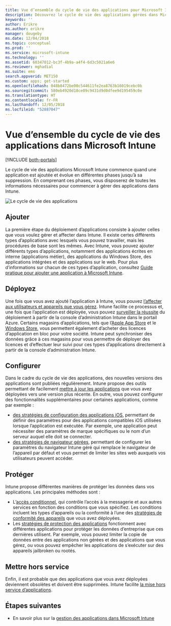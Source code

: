 ```yaml
---
title: Vue d’ensemble du cycle de vie des applications pour Microsoft Intune
description: Découvrez le cycle de vie des applications gérées dans Microsoft Intune. Le cycle de vie des applications implique l’ajout, le déploiement, la configuration, la protection et la mise hors service des applications.
keywords: ''
author: Erikre
ms.author: erikre
manager: dougeby
ms.date: 12/04/2018
ms.topic: conceptual
ms.prod: ''
ms.service: microsoft-intune
ms.technology: ''
ms.assetid: 60347012-bc3f-4b9a-a4f4-6d3c5021a6e6
ms.reviewer: mghadial
ms.suite: ems
search.appverid: MET150
ms.custom: apps; get-started
ms.openlocfilehash: 048b8472be00c544611fe2ea8763b16019cebc0b
ms.sourcegitcommit: 580eb4920d18ce09c9431d9d0dfee9d195459c0e
ms.translationtype: HT
ms.contentlocale: fr-FR
ms.lasthandoff: 12/05/2018
ms.locfileid: "52887047"
---
```

# <a name="overview-of-the-app-lifecycle-in-microsoft-intune"></a>Vue d’ensemble du cycle de vie des applications dans Microsoft Intune

[!INCLUDE [both-portals](./includes/note-for-both-portals.md)]

Le cycle de vie des applications Microsoft Intune commence quand une application est ajoutée et évolue en différentes phases jusqu’à sa suppression. En comprenant ces phases, vous disposerez de toutes les informations nécessaires pour commencer à gérer des applications dans Intune.

![Le cycle de vie des applications](./media/app-lifecycle.png "le cycle de vie des applications Intune")

## <a name="add"></a>Ajouter

La première étape du déploiement d’applications consiste à ajouter celles que vous voulez gérer et affecter dans Intune. Il existe certes différents types d’applications avec lesquels vous pouvez travailler, mais les procédures de base sont les mêmes. Avec Intune, vous pouvez ajouter différents types d’applications, notamment des applications écrites en interne (applications métier), des applications du Windows Store, des applications intégrées et des applications sur le web. Pour plus d’informations sur chacun de ces types d’application, consultez [Guide pratique pour ajouter une application à Microsoft Intune](apps-add.md). 

## <a name="deploy"></a>Déployez

Une fois que vous avez ajouté l’application à Intune, vous pouvez [l’affecter aux utilisateurs et appareils que vous gérez](apps-deploy.md). Intune facilite ce processus et, une fois que l’application est déployée, vous pouvez [surveiller la réussite](apps-monitor.md) du déploiement à partir de la console d’administration Intune dans le portail Azure. Certains magasins d’applications, tels que l’[Apple App Store](vpp-apps-ios.md) et le [Windows Store](windows-store-for-business.md), vous permettent également d’acheter des licences d’application en bloc pour votre société. Intune peut synchroniser des données grâce à ces magasins pour vous permettre de déployer des licences et d’effectuer leur suivi pour ces types d’applications directement à partir de la console d’administration Intune.

## <a name="configure"></a>Configurer

Dans le cadre du cycle de vie des applications, des nouvelles versions des applications sont publiées régulièrement. Intune propose des outils permettant de facilement [mettre à jour les applications](apps-add.md) que vous avez déployées vers une version plus récente. En outre, vous pouvez configurer des fonctionnalités supplémentaires pour certaines applications, comme par exemple :
- [des stratégies de configuration des applications iOS](app-configuration-policies-use-ios.md), permettant de définir des paramètres pour des applications compatibles iOS utilisées lorsque l’application est exécutée. Par exemple, une application peut nécessiter des paramètres de marque spécifiques ou le nom d’un serveur auquel elle doit se connecter.
- [des stratégies de navigateur gérées](app-configuration-managed-browser.md), permettant de configurer les paramètres du navigateur Intune géré qui remplace le navigateur de l’appareil par défaut et vous permet de limiter les sites web auxquels vos utilisateurs peuvent accéder.

## <a name="protect"></a>Protéger

Intune propose différentes manières de protéger les données dans vos applications. Les principales méthodes sont :
- L’[accès conditionnel](conditional-access.md), qui contrôle l’accès à la messagerie et aux autres services en fonction des conditions que vous spécifiez. Les conditions incluent les types d’appareils ou la conformité à l’une des [stratégies de conformité des appareils](device-compliance.md) que vous avez déployées.
- Les [stratégies de protection des applications](app-protection-policy.md) fonctionnent avec différentes applications pour protéger les données d’entreprise que ces dernières utilisent. Par exemple, vous pouvez limiter la copie de données entre des applications non gérées et des applications que vous gérez, ou vous pouvez empêcher les applications de s’exécuter sur des appareils jailbroken ou rootés.

## <a name="retire"></a>Mettre hors service

Enfin, il est probable que des applications que vous avez déployées deviennent obsolètes et doivent être supprimées. Intune facilite [la mise hors service d’applications](device-management.md).

## <a name="next-steps"></a>Étapes suivantes

- En savoir plus sur la [gestion des applications dans Microsoft Intune](app-management.md)